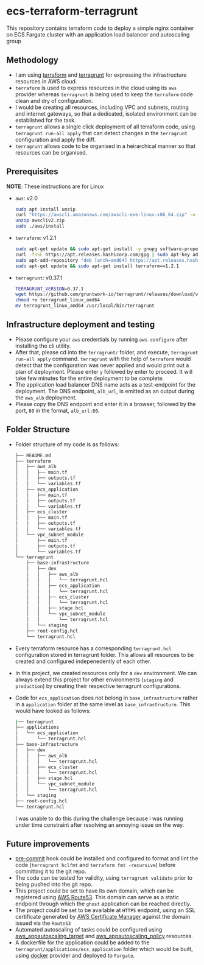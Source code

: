# ecs-terraform-terragrunt
This repository contains terraform code to deploy a simple nginx container on ECS Fargate cluster with an application load balancer and autoscaling group

## Methodology
- I am using [terraform](https://www.terraform.io/) and [terragrunt](https://terragrunt.gruntwork.io/) for expressing the infrastructure resources in AWS cloud.
- `terraform` is used to express resources in the cloud using its `aws` provider whereas `terragrunt` is being used to keep the `terraform` code clean and dry of configuration.
- I would be creating all resources, including VPC and subnets, routing and internet gateways, so that a dedicated, isolated environment can be established for the task.
- `terragrunt` allows a single click deployment of all terraform code, using `terragrunt run-all apply` that can detect changes in the `terragrunt` configuration and apply the diff.
- `terragrunt` allows code to be organised in a heirarchical manner so that resources can be organised.

## Prerequisites
__NOTE__: These instructions are for Linux
- `aws`: v2.0

    ```bash
    sudo apt install unzip
    curl "https://awscli.amazonaws.com/awscli-exe-linux-x86_64.zip" -o "awscliv2.zip"
    unzip awscliv2.zip
    sudo ./aws/install
    ```
- `terraform`: v1.2.1

    ```bash
    sudo apt-get update && sudo apt-get install -y gnupg software-properties-common curl
    curl -fsSL https://apt.releases.hashicorp.com/gpg | sudo apt-key add -
    sudo apt-add-repository "deb [arch=amd64] https://apt.releases.hashicorp.com $(lsb_release -cs) main"
    sudo apt-get update && sudo apt-get install terraform==1.2.1
    ```
- `terragrunt`: v0.37.1

    ```bash
    TERRAGRUNT_VERSION=0.37.1
    wget https://github.com/gruntwork-io/terragrunt/releases/download/v$TERRAGRUNT_VERSION/terragrunt_linux_amd64
    chmod +x terragrunt_linux_amd64
    mv terragrunt_linux_amd64 /usr/local/bin/terragrunt
    ```

## Infrastructure deployment and testing
- Please configure your `aws` credentials by running `aws configure` after installing the cli utility.
- After that, please cd into the `terragrunt/` folder, and execute, `terragrunt run-all apply` command. `terragrunt` with the help of `terraform` would detect that the configuration was never applied and would print out a plan of deployment. Please enter `y` followed by enter to proceed. It will take few minutes for the entire deployment to be complete.
- The application load balancer DNS name acts as a test-endpoint for the deployment. The DNS endpoint, `alb_url`, is emitted as an output during the `aws_alb` deployment.
- Please copy the DNS endpoint and enter it in a browser, followed by the port, `80` in the format, `alb_url:80`.

## Folder Structure
- Folder structure of my code is as follows:

    ```bash
    ├── README.md
    ├── terraform
    │   ├── aws_alb
    │   │   ├── main.tf
    │   │   ├── outputs.tf
    │   │   └── variables.tf
    │   ├── ecs_application
    │   │   ├── main.tf
    │   │   ├── outputs.tf
    │   │   └── variables.tf
    │   ├── ecs_cluster
    │   │   ├── main.tf
    │   │   ├── outputs.tf
    │   │   └── variables.tf
    │   └── vpc_subnet_module
    │       ├── main.tf
    │       ├── outputs.tf
    │       └── variables.tf
    └── terragrunt
        ├── base-infrastructure
        │   ├── dev
        │   │   ├── aws_alb
        │   │   │   └── terragrunt.hcl
        │   │   ├── ecs_application
        │   │   │   └── terragrunt.hcl
        │   │   ├── ecs_cluster
        │   │   │   └── terragrunt.hcl
        │   │   ├── stage.hcl
        │   │   └── vpc_subnet_module
        │   │       └── terragrunt.hcl
        │   └── staging
        ├── root-config.hcl
        └── terragrunt.hcl
    ```
- Every terraform resource has a corresponding `terragrunt.hcl` configuration stored in terragrunt folder. This allows all resources to be created and configured indepenedently of each other.
- In this project, we created resources only for a `dev` environment. We can always extend this project for other environments (`staging` and `production`) by creating their respective terragrunt configurations.
- Code for `ecs_application` does not belong in `base_infrastructure` rather in a `application` folder at the same level as `base_infrastructure`. This would have looked as follows:

    ```bash
    |── terragrunt
    ├── applications
    │   └── ecs_application
    │       └── terragrunt.hcl
    ├── base-infrastructure
    │   ├── dev
    │   │   ├── aws_alb
    │   │   │   └── terragrunt.hcl
    │   │   ├── ecs_cluster
    │   │   │   └── terragrunt.hcl
    │   │   ├── stage.hcl
    │   │   └── vpc_subnet_module
    │   │       └── terragrunt.hcl
    │   └── staging
    ├── root-config.hcl
    └── terragrunt.hcl
    ```
    I was unable to do this during the challenge because i was running under time constraint after resolving an annoying issue on the way.

## Future improvements
- [pre-commit](https://pre-commit.com/) hook could be installed and configured to format and lint the code (`terragrunt hclfmt` and `terraform fmt -recursive`) before committing it to the git repo.
- The code can be tested for validity, using `terragrunt validate` prior to being pushed into the git repo.
- This project could be set to have its own domain, which can be registered using [AWS Route53](https://aws.amazon.com/route53/). This domain can serve as a static endpoint through which the `ghost` application can be reached directly.
- The project could be set to be available at `HTTPS` endpoint, using an SSL certificate generated by [AWS Certificate Manager](https://aws.amazon.com/certificate-manager/) against the domain issued via the `Route53`
- Automated autoscaling of tasks could be configured using [aws_appautoscaling_target](https://registry.terraform.io/providers/hashicorp/aws/latest/docs/resources/appautoscaling_target) and [aws_appautoscaling_policy](https://registry.terraform.io/providers/hashicorp/aws/latest/docs/resources/appautoscaling_policy) resources.
- A dockerfile for the application could be added to the `terragrunt/applications/ecs_application` folder which would be built, using [docker](https://registry.terraform.io/providers/kreuzwerker/docker/latest) provider and deployed to `Fargate`.
